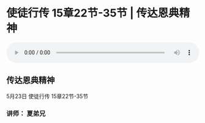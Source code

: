# 使徒行传 15章22节-35节 | 传达恩典精神

<audio style="width: 100%;" preload="false" controls controlslist="nodownload"><source src="http://file.simai.life/audio/mp3/tu_15_1-21_210516.mp3" type="audio/mpeg">Your browser does not support the audio element.</audio>

## 传达恩典精神
5月23日 
使徒行传 15章22节-35节
### 讲师： 夏弟兄


